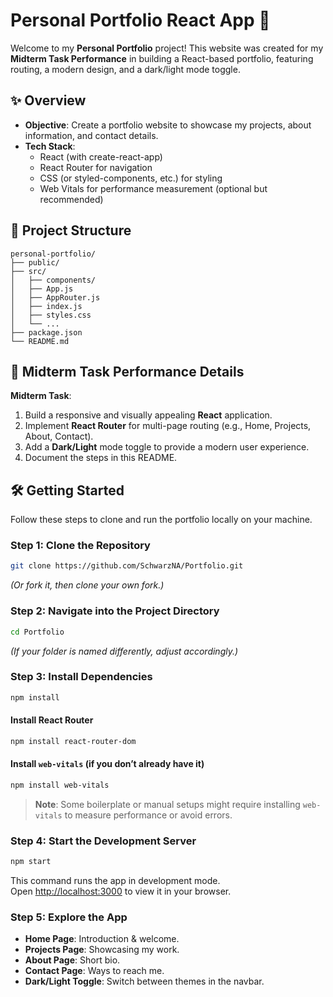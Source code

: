 # Personal Portfolio React App 🚀

Welcome to my **Personal Portfolio** project! This website was created for my **Midterm Task Performance** in building a React-based portfolio, featuring routing, a modern design, and a dark/light mode toggle.

## ✨ Overview

- **Objective**: Create a portfolio website to showcase my projects, about information, and contact details.
- **Tech Stack**:
  - React (with create-react-app)
  - React Router for navigation
  - CSS (or styled-components, etc.) for styling
  - Web Vitals for performance measurement (optional but recommended)

## 📂 Project Structure

```
personal-portfolio/
├── public/
├── src/
│   ├── components/
│   ├── App.js
│   ├── AppRouter.js
│   ├── index.js
│   ├── styles.css
│   └── ...
├── package.json
└── README.md
```

## 📜 Midterm Task Performance Details

**Midterm Task**:  
1. Build a responsive and visually appealing **React** application.  
2. Implement **React Router** for multi-page routing (e.g., Home, Projects, About, Contact).  
3. Add a **Dark/Light** mode toggle to provide a modern user experience.  
4. Document the steps in this README.

## 🛠️ Getting Started

Follow these steps to clone and run the portfolio locally on your machine.

### Step 1: Clone the Repository

```bash
git clone https://github.com/SchwarzNA/Portfolio.git
```

*(Or fork it, then clone your own fork.)*

### Step 2: Navigate into the Project Directory

```bash
cd Portfolio
```

*(If your folder is named differently, adjust accordingly.)*

### Step 3: Install Dependencies

```bash
npm install
```

#### Install React Router

```bash
npm install react-router-dom
```

#### Install `web-vitals` (if you don’t already have it)

```bash
npm install web-vitals
```

> **Note**: Some boilerplate or manual setups might require installing `web-vitals` to measure performance or avoid errors.

### Step 4: Start the Development Server

```bash
npm start
```
This command runs the app in development mode.  
Open [http://localhost:3000](http://localhost:3000) to view it in your browser.

### Step 5: Explore the App

- **Home Page**: Introduction & welcome.  
- **Projects Page**: Showcasing my work.  
- **About Page**: Short bio.  
- **Contact Page**: Ways to reach me.  
- **Dark/Light Toggle**: Switch between themes in the navbar.